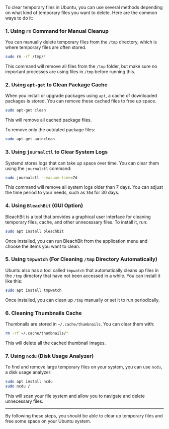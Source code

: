 
To clear temporary files in Ubuntu, you can use several methods depending on what kind of temporary files you want to delete. Here are the common ways to do it:

### 1. Using `rm` Command for Manual Cleanup
You can manually delete temporary files from the `/tmp` directory, which is where temporary files are often stored.

```bash
sudo rm -rf /tmp/*
```

This command will remove all files from the `/tmp` folder, but make sure no important processes are using files in `/tmp` before running this.

### 2. Using `apt-get` to Clean Package Cache
When you install or upgrade packages using `apt`, a cache of downloaded packages is stored. You can remove these cached files to free up space.

```bash
sudo apt-get clean
```

This will remove all cached package files.

To remove only the outdated package files:

```bash
sudo apt-get autoclean
```

### 3. Using `journalctl` to Clear System Logs
Systemd stores logs that can take up space over time. You can clear them using the `journalctl` command:

```bash
sudo journalctl --vacuum-time=7d
```

This command will remove all system logs older than 7 days. You can adjust the time period to your needs, such as `30d` for 30 days.

### 4. Using `BleachBit` (GUI Option)
BleachBit is a tool that provides a graphical user interface for cleaning temporary files, cache, and other unnecessary files. To install it, run:

```bash
sudo apt install bleachbit
```

Once installed, you can run BleachBit from the application menu and choose the items you want to clean.

### 5. Using `tmpwatch` (For Cleaning `/tmp` Directory Automatically)
Ubuntu also has a tool called `tmpwatch` that automatically cleans up files in the `/tmp` directory that have not been accessed in a while. You can install it like this:

```bash
sudo apt install tmpwatch
```

Once installed, you can clean up `/tmp` manually or set it to run periodically.

### 6. Cleaning Thumbnails Cache
Thumbnails are stored in `~/.cache/thumbnails`. You can clear them with:

```bash
rm -rf ~/.cache/thumbnails/*
```

This will delete all the cached thumbnail images.

### 7. Using `ncdu` (Disk Usage Analyzer)
To find and remove large temporary files on your system, you can use `ncdu`, a disk usage analyzer:

```bash
sudo apt install ncdu
sudo ncdu /
```

This will scan your file system and allow you to navigate and delete unnecessary files.

---

By following these steps, you should be able to clear up temporary files and free some space on your Ubuntu system.









